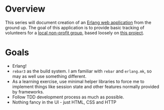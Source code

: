 <!-- vim:fo=tq:tw=0:syntax=off:sw=2:ts=2:
-->

# Overview

This series will document creation of an [Erlang web application](https://github.com/FriendsOfTheBluff/volunteer-mgr) from the ground up. The goal of this application is to provide basic tracking of volunteers for a [local non-profit group](http://www.friendsofthebluff.org/), based loosely on [this project](http://sos.sourceforge.net/).

# Goals

* Erlang!
* `rebar3` as the build system. I am familiar with `rebar` and `erlang.mk`, so may as well use something different.
* As a learning exercise, use minimal helper libraries to force me to implement things like session state and other features normally provided by frameworks.
* Follow TDD development process as much as possible.
* Nothing fancy in the UI - just HTML, CSS and HTTP
